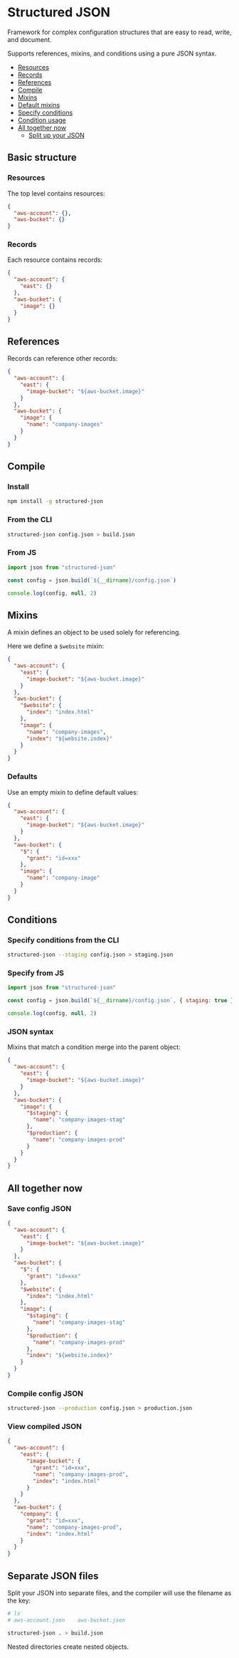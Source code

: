 # Structured JSON

Framework for complex configuration structures that are easy to read, write, and document.

Supports references, mixins, and conditions using a pure JSON syntax.

<!-- START doctoc generated TOC please keep comment here to allow auto update -->
<!-- DON'T EDIT THIS SECTION, INSTEAD RE-RUN doctoc TO UPDATE -->


- [Resources](#resources)
- [Records](#records)
- [References](#references)
- [Compile](#compile)
- [Mixins](#mixins)
- [Default mixins](#default-mixins)
- [Specify conditions](#specify-conditions)
- [Condition usage](#condition-usage)
- [All together now](#all-together-now)
  - [Split up your JSON](#split-up-your-json)

<!-- END doctoc generated TOC please keep comment here to allow auto update -->

## Basic structure

### Resources

The top level contains resources:

```json
{
  "aws-account": {},
  "aws-bucket": {}
}
```

### Records

Each resource contains records:

```json
{
  "aws-account": {
    "east": {}
  },
  "aws-bucket": {
    "image": {}
  }
}
```

## References

Records can reference other records:

```json
{
  "aws-account": {
    "east": {
      "image-bucket": "${aws-bucket.image}"
    }
  },
  "aws-bucket": {
    "image": {
      "name": "company-images"
    }
  }
}
```

## Compile

### Install

```bash
npm install -g structured-json
```

### From the CLI

```bash
structured-json config.json > build.json
```

### From JS

```js
import json from "structured-json"

const config = json.build(`${__dirname}/config.json`)

console.log(config, null, 2)
```

## Mixins

A mixin defines an object to be used solely for referencing.

Here we define a `$website` mixin:

```json
{
  "aws-account": {
    "east": {
      "image-bucket": "${aws-bucket.image}"
    }
  },
  "aws-bucket": {
    "$website": {
      "index": "index.html"
    },
    "image": {
      "name": "company-images",
      "index": "${website.index}"
    }
  }
}
```

### Defaults

Use an empty mixin to define default values:

```json
{
  "aws-account": {
    "east": {
      "image-bucket": "${aws-bucket.image}"
    }
  },
  "aws-bucket": {
    "$": {
      "grant": "id=xxx"
    },
    "image": {
      "name": "company-image"
    }
  }
}
```

## Conditions

### Specify conditions from the CLI

```bash
structured-json --staging config.json > staging.json
```

### Specify from JS

```js
import json from "structured-json"

const config = json.build(`${__dirname}/config.json`, { staging: true })

console.log(config, null, 2)
```

### JSON syntax

Mixins that match a condition merge into the parent object:

```json
{
  "aws-account": {
    "east": {
      "image-bucket": "${aws-bucket.image}"
    }
  },
  "aws-bucket": {
    "image": {
      "$staging": {
        "name": "company-images-stag"
      },
      "$production": {
        "name": "company-images-prod"
      }
    }
  }
}
```

## All together now

### Save config JSON

```json
{
  "aws-account": {
    "east": {
      "image-bucket": "${aws-bucket.image}"
    }
  },
  "aws-bucket": {
    "$": {
      "grant": "id=xxx"
    },
    "$website": {
      "index": "index.html"
    },
    "image": {
      "$staging": {
        "name": "company-images-stag"
      },
      "$production": {
        "name": "company-images-prod"
      },
      "index": "${website.index}"
    }
  }
}
```

### Compile config JSON

```bash
structured-json --production config.json > production.json
```

### View compiled JSON

```json
{
  "aws-account": {
    "east": {
      "image-bucket": {
        "grant": "id=xxx",
        "name": "company-images-prod",
        "index": "index.html"
      }
    }
  },
  "aws-bucket": {
    "company": {
      "grant": "id=xxx",
      "name": "company-images-prod",
      "index": "index.html"
    }
  }
}
```

## Separate JSON files

Split your JSON into separate files, and the compiler will use the filename as the key:

```bash
# ls
# aws-account.json    aws-bucket.json

structured-json . > build.json
```

Nested directories create nested objects.
